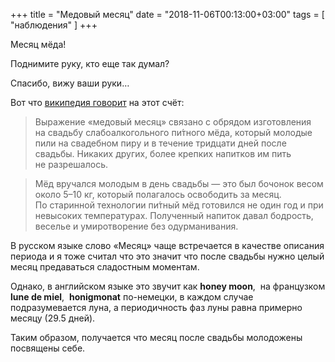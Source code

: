 +++
title = "Медовый месяц"
date = "2018-11-06T00:13:00+03:00"
tags = [
    "наблюдения"
]
+++

Месяц мёда!

Поднимите руку, кто еще так думал?

Спасибо, вижу ваши руки&hellip;

<!--more-->

Вот что [википедия говорит](https://ru.wikipedia.org/wiki/Медовый_месяц) на&nbsp;этот счёт:

> Выражение &laquo;медовый месяц&raquo; связано с&nbsp;обрядом изготовления на&nbsp;свадьбу слабоалкогольного пи́тного мёда, который молодые пили на&nbsp;свадебном пиру и&nbsp;в&nbsp;течение тридцати дней после свадьбы. Никаких других, более крепких напитков им&nbsp;пить не&nbsp;разрешалось.

> Мёд вручался молодым в&nbsp;день свадьбы&nbsp;&mdash; это был бочонок весом около 5&ndash;10 кг, который полагалось освободить за&nbsp;месяц. По&nbsp;старинной технологии пи́тный мёд готовился не&nbsp;один год и&nbsp;при невысоких температурах. Полученный напиток давал бодрость, веселье и&nbsp;умиротворение без одурманивания.

В&nbsp;русском языке слово &laquo;Месяц&raquo; чаще встречается в&nbsp;качестве описания периода и&nbsp;я&nbsp;тоже считал что это значит что после свадьбы нужно целый месяц предаваться сладостным моментам.

Однако, в&nbsp;английском языке это звучит как **honey moon**, &nbsp;на&nbsp;французком **lune de&nbsp;miel**,&nbsp; **honigmonat** по-немецки, в&nbsp;каждом случае подразумевается луна, а&nbsp;периодичность фаз луны равна примерно месяцу (29.5 дней).


Таким образом, получается что месяц после свадьбы молодожены посвящены себе.
